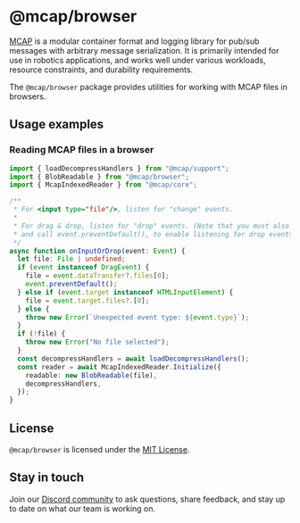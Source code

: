 # @mcap/browser

[MCAP](https://mcap.dev/) is a modular container format and logging library for pub/sub messages with arbitrary message serialization. It is primarily intended for use in robotics applications, and works well under various workloads, resource constraints, and durability requirements.

The `@mcap/browser` package provides utilities for working with MCAP files in browsers.

## Usage examples

### Reading MCAP files in a browser

```ts
import { loadDecompressHandlers } from "@mcap/support";
import { BlobReadable } from "@mcap/browser";
import { McapIndexedReader } from "@mcap/core";

/**
 * For <input type="file"/>, listen for "change" events.
 *
 * For drag & drop, listen for "drop" events. (Note that you must also listen for "dragover" events
 * and call event.preventDefault(), to enable listening for drop events.)
 */
async function onInputOrDrop(event: Event) {
  let file: File | undefined;
  if (event instanceof DragEvent) {
    file = event.dataTransfer?.files[0];
    event.preventDefault();
  } else if (event.target instanceof HTMLInputElement) {
    file = event.target.files?.[0];
  } else {
    throw new Error(`Unexpected event type: ${event.type}`);
  }
  if (!file) {
    throw new Error("No file selected");
  }
  const decompressHandlers = await loadDecompressHandlers();
  const reader = await McapIndexedReader.Initialize({
    readable: new BlobReadable(file),
    decompressHandlers,
  });
}
```

## License

`@mcap/browser` is licensed under the [MIT License](https://opensource.org/licenses/MIT).

## Stay in touch

Join our [Discord community](https://foxglove.dev/chat) to ask questions, share feedback, and stay up to date on what our team is working on.
